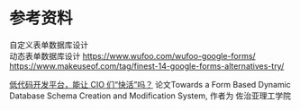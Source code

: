 # 参考资料

自定义表单数据库设计  
动态表单数据库设计
https://www.wufoo.com/wufoo-google-forms/
https://www.makeuseof.com/tag/finest-14-google-forms-alternatives-try/

[低代码开发平台，能让 CIO 们“快活”吗？](https://new.qq.com/omn/20190528/20190528A0Q023.html)
论文Towards a Form Based Dynamic Database Schema Creation and Modification System, 作者为 佐治亚理工学院
